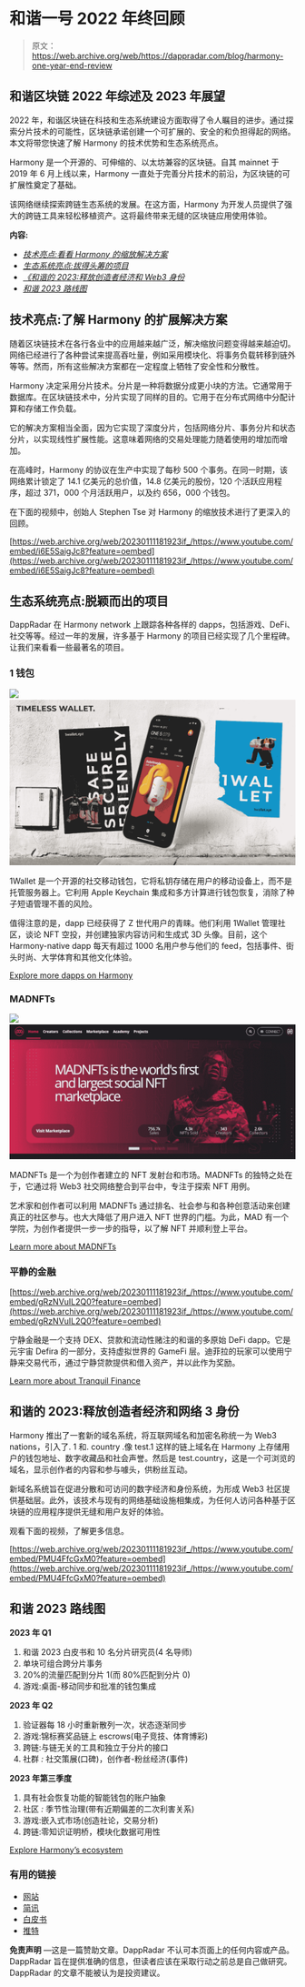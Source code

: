 # 和谐一号 2022 年终回顾

> 原文：<https://web.archive.org/web/https://dappradar.com/blog/harmony-one-year-end-review>

## 和谐区块链 2022 年综述及 2023 年展望

2022 年，和谐区块链在科技和生态系统建设方面取得了令人瞩目的进步。通过探索分片技术的可能性，区块链承诺创建一个可扩展的、安全的和负担得起的网络。本文将带您快速了解 Harmony 的技术优势和生态系统亮点。

Harmony 是一个开源的、可伸缩的、以太坊兼容的区块链。自其 mainnet 于 2019 年 6 月上线以来，Harmony 一直处于完善分片技术的前沿，为区块链的可扩展性奠定了基础。

该网络继续探索跨链生态系统的发展。在这方面，Harmony 为开发人员提供了强大的跨链工具来轻松移植资产。这将最终带来无缝的区块链应用使用体验。

**内容:**

*   [*技术亮点:看看 Harmony 的缩放解决方案*](https://web.archive.org/web/20230111181923/https://dappradar.com/blog/harmony-one-year-end-review/#tech)
*   [*生态系统亮点:拔得头筹的项目*](https://web.archive.org/web/20230111181923/https://dappradar.com/blog/harmony-one-year-end-review/#echo)
*   [*《和谐的 2023:释放创造者经济和 Web3 身份*](https://web.archive.org/web/20230111181923/https://dappradar.com/blog/harmony-one-year-end-review/#web3)
*   *[和谐 2023 路线图](https://web.archive.org/web/20230111181923/https://dappradar.com/blog/harmony-one-year-end-review/#roadmap)*

## 技术亮点:了解 Harmony 的扩展解决方案

随着区块链技术在各行各业中的应用越来越广泛，解决缩放问题变得越来越迫切。网络已经进行了各种尝试来提高吞吐量，例如采用模块化、将事务负载转移到链外等等。然而，所有这些解决方案都在一定程度上牺牲了安全性和分散性。

Harmony 决定采用分片技术。分片是一种将数据分成更小块的方法。它通常用于数据库。在区块链技术中，分片实现了同样的目的。它用于在分布式网络中分配计算和存储工作负载。

它的解决方案相当全面，因为它实现了深度分片，包括网络分片、事务分片和状态分片，以实现线性扩展性能。这意味着网络的交易处理能力随着使用的增加而增加。

在高峰时，Harmony 的协议在生产中实现了每秒 500 个事务。在同一时期，该网络累计锁定了 14.1 亿美元的总价值，14.8 亿美元的股份，120 个活跃应用程序，超过 371，000 个月活跃用户，以及约 656，000 个钱包。

在下面的视频中，创始人 Stephen Tse 对 Harmony 的缩放技术进行了更深入的回顾。

[https://web.archive.org/web/20230111181923if_/https://www.youtube.com/embed/i6E5SaigJc8?feature=oembed](https://web.archive.org/web/20230111181923if_/https://www.youtube.com/embed/i6E5SaigJc8?feature=oembed)

## 生态系统亮点:脱颖而出的项目

DappRadar 在 Harmony network 上跟踪各种各样的 dapps，包括游戏、DeFi、社交等等。经过一年的发展，许多基于 Harmony 的项目已经实现了几个里程碑。让我们来看看一些最著名的项目。

### 1 钱包

![](img/0233c74dc2f181bedacb8cedf4ca5dba.png)![](img/dd4af7b887fa3ce54215d16f2a7b4e4c.png)

1Wallet 是一个开源的社交移动钱包，它将私钥存储在用户的移动设备上，而不是托管服务器上。它利用 Apple Keychain 集成和多方计算进行钱包恢复，消除了种子短语管理不善的风险。

值得注意的是，dapp 已经获得了 Z 世代用户的青睐。他们利用 1Wallet 管理社区，谈论 NFT 空投，并创建独家内容访问和生成式 3D 头像。目前，这个 Harmony-native dapp 每天有超过 1000 名用户参与他们的 feed，包括事件、街头时尚、大学体育和其他文化体验。

[Explore more dapps on Harmony](https://web.archive.org/web/20230111181923/https://dappradar.com/rankings/protocol/harmony)

### MADNFTs

![](img/9cb3d740799c3b5d26ef9766840ce215.png)![](img/45084ff7c91bb7634acb367e24f41f65.png)

MADNFTs 是一个为创作者建立的 NFT 发射台和市场。MADNFTs 的独特之处在于，它通过将 Web3 社交网络整合到平台中，专注于探索 NFT 用例。

艺术家和创作者可以利用 MADNFTs 通过排名、社会参与和各种创意活动来创建真正的社区参与。也大大降低了用户进入 NFT 世界的门槛。为此，MAD 有一个学院，为创作者提供一步一步的指导，以了解 NFT 并顺利登上平台。

[Learn more about MADNFTs](https://web.archive.org/web/20230111181923/https://dappradar.com/harmony/marketplaces/madnft)

### 平静的金融

[https://web.archive.org/web/20230111181923if_/https://www.youtube.com/embed/gRzNVuIL2Q0?feature=oembed](https://web.archive.org/web/20230111181923if_/https://www.youtube.com/embed/gRzNVuIL2Q0?feature=oembed)

宁静金融是一个支持 DEX、贷款和流动性赌注的和谐的多原始 DeFi dapp。它是元宇宙 Defira 的一部分，支持虚拟世界的 GameFi 层。迪菲拉的玩家可以使用宁静来交易代币，通过宁静贷款提供和借入资产，并以此作为奖励。

[Learn more about Tranquil Finance](https://web.archive.org/web/20230111181923/https://dappradar.com/harmony/defi/tranquil-finance)

## 和谐的 2023:释放创造者经济和网络 3 身份

Harmony 推出了一套新的域名系统，将互联网域名和加密名称统一为 Web3 nations，引入了. 1 和. country .像 test.1 这样的链上域名在 Harmony 上存储用户的钱包地址、数字收藏品和社会声誉。然后是 test.country，这是一个可浏览的域名，显示创作者的内容和参与噱头，供粉丝互动。

新域名系统旨在促进分散和可访问的数字经济和身份系统，为形成 Web3 社区提供基础层。此外，该技术与现有的网络基础设施相集成，为任何人访问各种基于区块链的应用程序提供无缝和用户友好的体验。

观看下面的视频，了解更多信息。

[https://web.archive.org/web/20230111181923if_/https://www.youtube.com/embed/PMU4FfcGxM0?feature=oembed](https://web.archive.org/web/20230111181923if_/https://www.youtube.com/embed/PMU4FfcGxM0?feature=oembed)

## 和谐 2023 路线图

**2023 年 Q1**

1.  和谐 2023 白皮书和 10 名分片研究员(4 名导师)
2.  单块可组合跨分片事务
3.  20%的流量匹配到分片 1(而 80%匹配到分片 0)
4.  游戏:桌面-移动同步和批准的钱包集成

**2023 年 Q2**

1.  验证器每 18 小时重新散列一次，状态逐渐同步
2.  游戏:锦标赛奖品链上 escrows(电子竞技、体育博彩)
3.  跨链:与链无关的工具和独立于分片的接口
4.  社群 *:* 社交策展(口碑)，创作者-粉丝经济(事件)

**2023 年第三季度**

1.  具有社会恢复功能的智能钱包的账户抽象
2.  社区 *:* 季节性治理(带有近期偏差的二次利害关系)
3.  游戏:嵌入式市场(创造社论，交易分析)
4.  跨链:零知识证明桥，模块化数据可用性

[Explore Harmony’s ecosystem](https://web.archive.org/web/20230111181923/https://dappradar.com/rankings/protocol/harmony)

### 有用的链接

*   [网站](https://web.archive.org/web/20230111181923/https://www.harmony.one/)
*   [简讯](https://web.archive.org/web/20230111181923/https://open.harmony.one/harmony-2023)
*   [白皮书](https://web.archive.org/web/20230111181923/https://harmony.one/whitepaper.pdf)
*   [推特](https://web.archive.org/web/20230111181923/https://twitter.com/harmonyprotocol)

**免责声明** —这是一篇赞助文章。DappRadar 不认可本页面上的任何内容或产品。DappRadar 旨在提供准确的信息，但读者应该在采取行动之前总是自己做研究。DappRadar 的文章不能被认为是投资建议。
